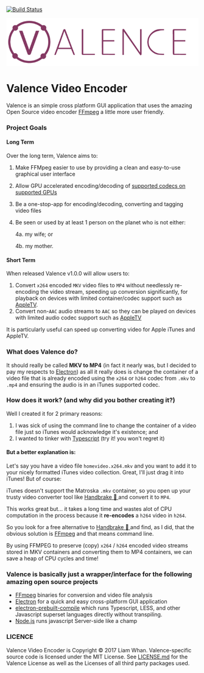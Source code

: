 [![Build Status](https://travis-ci.org/hammus/Valence.svg?branch=master)](https://travis-ci.org/hammus/Valence)

![Valence Video Encoder](./logo/banner-gh.png)
# Valence Video Encoder
Valence is an simple cross platform GUI application that uses the amazing Open Source video encoder [FFmpeg](https://ffmpeg.org) a little more user friendly. 

### Project Goals
#### Long Term
Over the long term, Valence aims to:
1. Make FFMpeg easier to use by providing a clean and easy-to-use graphical user interface
2. Allow GPU accelerated encoding/decoding of [supported codecs on supported GPUs](https://trac.ffmpeg.org/wiki/HWAccelIntro)  
3. Be a one-stop-app for encoding/decoding, converting and tagging video files 
4. Be seen or used by at least 1 person on the planet who is not either:

   4a. my wife; or
   
   4b. my mother.

#### Short Term
When released Valence v1.0.0 will allow users to:
1. Convert `x264` encoded `MKV` video files to `MP4` without needlessly re-encoding the video stream, speeding up conversion significantly, for playback on devices with limited container/codec support such as [AppleTV](https://www.apple.com/apple-tv/specs/). 
2. Convert non-`AAC` audio streams to `AAC` so they can be played on devices with limited audio codec support such as [AppleTV](https://www.apple.com/apple-tv/specs/)



It is particularly useful can speed up converting video for Apple iTunes and AppleTV.

### What does Valence do?
It should really be called **MKV to MP4** (in fact it nearly was, but I decided to pay my respects to [Electron](https://electron.atom.io)) 
as all it really does is change the container of a video file that is already encoded using the `x264` or `h264` codec from `.mkv` to `.mp4` 
and ensuring the audio is in an iTunes supported codec. 

### How does it work? (and why did you bother creating it?)
Well I created it for 2 primary reasons:

1. I was sick of using the command line to change the container of a video file just so iTunes would acknowledge it's existence; and
2. I wanted to tinker with [Typescript](https://typescriptlang.org) (try it! you won't regret it)


#### But a better explanation is:
Let's say you have a video file `homevideo.x264.mkv` and you want to add it to your nicely formatted iTunes video collection. Great, I'll just drag it into iTunes! But of course:

iTunes doesn't support the Matroska `.mkv` container, so you open up your trusty video converter tool like [Handbrake :pineapple: ](https://handbrake.fr)  and convert it to `MP4`.

This works great but... it takes a long time and wastes alot of CPU computation in the process because it **re-encodes** a `h264` video in `h264`.

So you look for a free alternative to [Handbrake :pineapple: ](https://handbrake.fr) and find, as I did, that the obvious solution is [FFmpeg](https://ffmpeg.org) and that means command line.

By using FFMPEG to preserve (copy) `x264` / `h264` encoded video streams stored in MKV containers and converting them to MP4 containers, we can save a heap of CPU cycles and time!


### Valence is basically just a wrapper/interface for the following amazing open source projects
* [FFmpeg](https://ffmpeg.org) binaries for conversion and video file analysis
* [Electron](https://electron.atom.io/) for a quick and easy cross-platform GUI application
* [electron-prebuilt-compile](https://github.com/electron-userland/electron-prebuilt-compile) which runs Typescript, LESS, and other Javascript superset languages directly without transpiling.
* [Node.js](https://nodejs.org) runs javascript Server-side like a champ

### LICENCE
Valence Video Encoder is Copyright &copy; 2017 Liam Whan. 
Valence-specific source code is licensed under the MIT License. See [LICENSE.md]("./LICENSE.md"") for the Valence License as well as the Licenses of all third party packages used. 